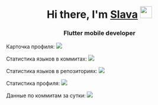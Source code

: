 <h1 align="center">Hi there, I'm <a href="https://vk.com/slaysl" target="_blank">Slava</a> 
<img src="https://github.com/blackcater/blackcater/raw/main/images/Hi.gif" height="32"/></h1>
<h3 align="center">Flutter mobile developer</h3>

Карточка профиля: 
![](https://github-profile-summary-cards.vercel.app/api/cards/profile-details?username=slava-vl&theme=solarized_dark)

Статистика языков в коммитах:
![](https://github-profile-summary-cards.vercel.app/api/cards/most-commit-language?username=slava-vl&theme=solarized_dark)

Статистика языков в репозиториях:
![](https://github-profile-summary-cards.vercel.app/api/cards/repos-per-language?username=slava-vl&theme=solarized_dark)

Статистика профиля:
![](https://github-profile-summary-cards.vercel.app/api/cards/stats?username=slava-vl&theme=solarized_dark)

Данные по коммитам за сутки:
![](https://github-profile-summary-cards.vercel.app/api/cards/productive-time?username=slava-vl&theme=solarized_dark)
